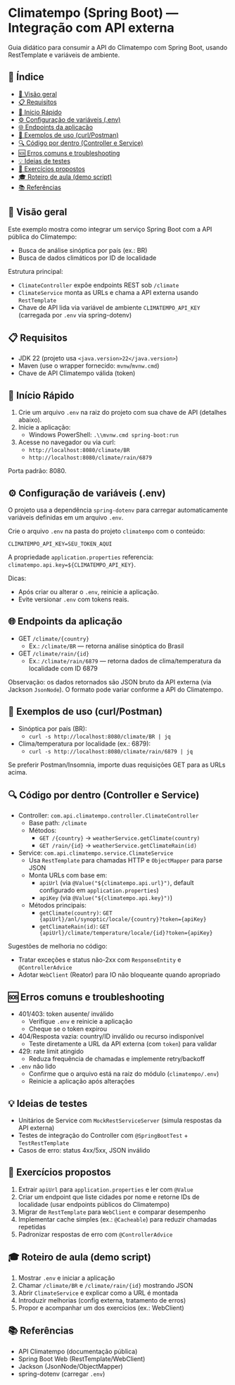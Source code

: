 # Climatempo (Spring Boot) — Integração com API externa

Guia didático para consumir a API do Climatempo com Spring Boot, usando RestTemplate e variáveis de ambiente.

## 📑 Índice
- [🎯 Visão geral](#visão-geral)
- [📋 Requisitos](#requisitos)
- [🚀 Início Rápido](#-início-rápido)
- [⚙️ Configuração de variáveis (.env)](#configuração-de-variáveis-env)
- [🌐 Endpoints da aplicação](#endpoints-da-aplicação)
- [🧪 Exemplos de uso (curl/Postman)](#exemplos-de-uso-curlpostman)
- [🔍 Código por dentro (Controller e Service)](#código-por-dentro-controller-e-service)
- [🆘 Erros comuns e troubleshooting](#erros-comuns-e-troubleshooting)
- [💡 Ideias de testes](#ideias-de-testes)
- [📝 Exercícios propostos](#exercícios-propostos)
- [🎓 Roteiro de aula (demo script)](#roteiro-de-aula-demo-script)
- [📚 Referências](#referências)

## 🎯 Visão geral
Este exemplo mostra como integrar um serviço Spring Boot com a API pública do Climatempo:
- Busca de análise sinóptica por país (ex.: BR)
- Busca de dados climáticos por ID de localidade

Estrutura principal:
- `ClimateController` expõe endpoints REST sob `/climate`
- `ClimateService` monta as URLs e chama a API externa usando `RestTemplate`
- Chave de API lida via variável de ambiente `CLIMATEMPO_API_KEY` (carregada por `.env` via spring-dotenv)

## 📋 Requisitos
- JDK 22 (projeto usa `<java.version>22</java.version>`)
- Maven (use o wrapper fornecido: `mvnw`/`mvnw.cmd`)
- Chave de API Climatempo válida (token)

## 🚀 Início Rápido
1) Crie um arquivo `.env` na raiz do projeto com sua chave de API (detalhes abaixo).
2) Inicie a aplicação:
   - Windows PowerShell: `.\\mvnw.cmd spring-boot:run`
3) Acesse no navegador ou via curl:
   - `http://localhost:8080/climate/BR`
   - `http://localhost:8080/climate/rain/6879`

Porta padrão: 8080.

## ⚙️ Configuração de variáveis (.env)
O projeto usa a dependência `spring-dotenv` para carregar automaticamente variáveis definidas em um arquivo `.env`.

Crie o arquivo `.env` na pasta do projeto `climatempo` com o conteúdo:
```
CLIMATEMPO_API_KEY=SEU_TOKEN_AQUI
```
A propriedade `application.properties` referencia: `climatempo.api.key=${CLIMATEMPO_API_KEY}`.

Dicas:
- Após criar ou alterar o `.env`, reinicie a aplicação.
- Evite versionar `.env` com tokens reais.

## 🌐 Endpoints da aplicação
- GET `/climate/{country}`
  - Ex.: `/climate/BR` — retorna análise sinóptica do Brasil
- GET `/climate/rain/{id}`
  - Ex.: `/climate/rain/6879` — retorna dados de clima/temperatura da localidade com ID 6879

Observação: os dados retornados são JSON bruto da API externa (via Jackson `JsonNode`). O formato pode variar conforme a API do Climatempo.

## 🧪 Exemplos de uso (curl/Postman)
- Sinóptica por país (BR):
  - `curl -s http://localhost:8080/climate/BR | jq`
- Clima/temperatura por localidade (ex.: 6879):
  - `curl -s http://localhost:8080/climate/rain/6879 | jq`

Se preferir Postman/Insomnia, importe duas requisições GET para as URLs acima.

## 🔍 Código por dentro (Controller e Service)
- Controller: `com.api.climatempo.controller.ClimateController`
  - Base path: `/climate`
  - Métodos:
    - `GET /{country}` -> `weatherService.getClimate(country)`
    - `GET /rain/{id}` -> `weatherService.getClimateRain(id)`
- Service: `com.api.climatempo.service.ClimateService`
  - Usa `RestTemplate` para chamadas HTTP e `ObjectMapper` para parse JSON
  - Monta URLs com base em:
    - `apiUrl` (via `@Value("${climatempo.api.url}")`, default configurado em `application.properties`)
    - `apiKey` (via `@Value("${climatempo.api.key}")`)
  - Métodos principais:
    - `getClimate(country)`: `GET {apiUrl}/anl/synoptic/locale/{country}?token={apiKey}`
    - `getClimateRain(id)`: `GET {apiUrl}/climate/temperature/locale/{id}?token={apiKey}`

Sugestões de melhoria no código:
- Tratar exceções e status não-2xx com `ResponseEntity` e `@ControllerAdvice`
- Adotar `WebClient` (Reator) para IO não bloqueante quando apropriado

## 🆘 Erros comuns e troubleshooting
- 401/403: token ausente/ inválido
  - Verifique `.env` e reinicie a aplicação
  - Cheque se o token expirou
- 404/Resposta vazia: country/ID inválido ou recurso indisponível
  - Teste diretamente a URL da API externa (com `token`) para validar
- 429: rate limit atingido
  - Reduza frequência de chamadas e implemente retry/backoff
- `.env` não lido
  - Confirme que o arquivo está na raiz do módulo (`climatempo/.env`)
  - Reinicie a aplicação após alterações

## 💡 Ideias de testes
- Unitários de Service com `MockRestServiceServer` (simula respostas da API externa)
- Testes de integração do Controller com `@SpringBootTest` + `TestRestTemplate`
- Casos de erro: status 4xx/5xx, JSON inválido

## 📝 Exercícios propostos
1) Extrair `apiUrl` para `application.properties` e ler com `@Value`
2) Criar um endpoint que liste cidades por nome e retorne IDs de localidade (usar endpoints públicos do Climatempo)
3) Migrar de `RestTemplate` para `WebClient` e comparar desempenho
4) Implementar cache simples (ex.: `@Cacheable`) para reduzir chamadas repetidas
5) Padronizar respostas de erro com `@ControllerAdvice`

## 🎓 Roteiro de aula (demo script)
1) Mostrar `.env` e iniciar a aplicação
2) Chamar `/climate/BR` e `/climate/rain/{id}` mostrando JSON
3) Abrir `ClimateService` e explicar como a URL é montada
4) Introduzir melhorias (config externa, tratamento de erros)
5) Propor e acompanhar um dos exercícios (ex.: WebClient)

## 📚 Referências
- API Climatempo (documentação pública)
- Spring Boot Web (RestTemplate/WebClient)
- Jackson (JsonNode/ObjectMapper)
- spring-dotenv (carregar `.env`)